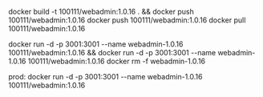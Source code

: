 docker build -t 100111/webadmin:1.0.16 . && docker push 100111/webadmin:1.0.16
docker push 100111/webadmin:1.0.16
docker pull 100111/webadmin:1.0.16

docker run -d -p 3001:3001 --name webadmin-1.0.16 100111/webadmin:1.0.16 && docker run -d -p 3001:3001 --name webadmin-1.0.16 100111/webadmin:1.0.16
docker rm -f webadmin-1.0.16

prod: 
docker run -d -p 3001:3001 --name webadmin-1.0.16 100111/webadmin:1.0.16
